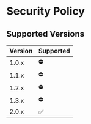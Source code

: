 # Security Policy

## Supported Versions


| Version | Supported          |
| ------- | ------------------ |
| 1.0.x   | :no_entry:         |
| 1.1.x   | :no_entry:         |
| 1.2.x   | :no_entry:         |
| 1.3.x   | :no_entry:         |
| 2.0.x   | :white_check_mark: |